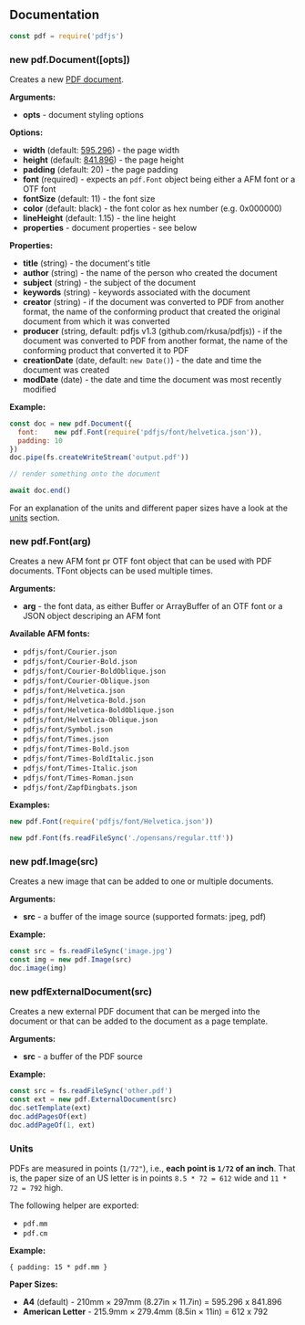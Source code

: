 ## Documentation

```js
const pdf = require('pdfjs')
```

### new pdf.Document([opts])

Creates a new [PDF document](document.md).

**Arguments:**

- **opts** - document styling options

**Options:**

- **width** (default: [595.296](#units)) - the page width
- **height** (default: [841.896](#units)) - the page height
- **padding** (default: 20) - the page padding
- **font** (required) - expects an `pdf.Font` object being either a AFM font or a OTF font
- **fontSize** (default: 11) - the font size
- **color** (default: black) - the font color as hex number (e.g. 0x000000)
- **lineHeight** (default: 1.15) - the line height
- **properties** - document properties - see below

**Properties:**

- **title** (string) - the document's title
- **author** (string) - the name of the person who created the document
- **subject** (string) - the subject of the document
- **keywords** (string) - keywords associated with the document
- **creator** (string) - if the document was converted to PDF from another format, the name of the conforming product that created the original document from which it was converted
- **producer** (string, default: pdfjs v1.3 (github.com/rkusa/pdfjs)) -  if the document was converted to PDF from another format, the name of the conforming product that converted it to PDF
- **creationDate** (date, default: `new Date()`) - the date and time the document was created
- **modDate** (date) - the date and time the document was most recently modified

**Example:**

```js
const doc = new pdf.Document({
  font:    new pdf.Font(require('pdfjs/font/helvetica.json')),
  padding: 10
})
doc.pipe(fs.createWriteStream('output.pdf'))

// render something onto the document

await doc.end()
```

For an explanation of the units and different paper sizes have a look at the [units](#units) section.

### new pdf.Font(arg)

Creates a new AFM font pr OTF font object that can be used with PDF documents. TFont objects can be used multiple times.

**Arguments:**

- **arg** - the font data, as either Buffer or ArrayBuffer of an OTF font or a JSON object descriping an AFM font

**Available AFM fonts:**

- `pdfjs/font/Courier.json`
- `pdfjs/font/Courier-Bold.json`
- `pdfjs/font/Courier-BoldOblique.json`
- `pdfjs/font/Courier-Oblique.json`
- `pdfjs/font/Helvetica.json`
- `pdfjs/font/Helvetica-Bold.json`
- `pdfjs/font/Helvetica-BoldOblique.json`
- `pdfjs/font/Helvetica-Oblique.json`
- `pdfjs/font/Symbol.json`
- `pdfjs/font/Times.json`
- `pdfjs/font/Times-Bold.json`
- `pdfjs/font/Times-BoldItalic.json`
- `pdfjs/font/Times-Italic.json`
- `pdfjs/font/Times-Roman.json`
- `pdfjs/font/ZapfDingbats.json`

**Examples:**

```js
new pdf.Font(require('pdfjs/font/Helvetica.json'))
```

```js
new pdf.Font(fs.readFileSync('./opensans/regular.ttf'))
```

### new pdf.Image(src)

Creates a new image that can be added to one or multiple documents.

**Arguments:**

- **src** - a buffer of the image source (supported formats: jpeg, pdf)

**Example:**

```js
const src = fs.readFileSync('image.jpg')
const img = new pdf.Image(src)
doc.image(img)
```

### new pdfExternalDocument(src)

Creates a new external PDF document that can be merged into the document or that can be added to the document as a page template.

**Arguments:**

- **src** - a buffer of the PDF source

**Example:**

```js
const src = fs.readFileSync('other.pdf')
const ext = new pdf.ExternalDocument(src)
doc.setTemplate(ext)
doc.addPagesOf(ext)
doc.addPageOf(1, ext)
```

### Units

PDFs are measured in points (`1/72"`), i.e., **each point is `1/72` of an inch**. That is, the paper size of an US letter is in points `8.5 * 72 = 612` wide and `11 * 72 = 792` high.

The following helper are exported:

- `pdf.mm`
- `pdf.cm`

**Example:**

```
{ padding: 15 * pdf.mm }
```

**Paper Sizes:**

- **A4** (default) - 210mm × 297mm (8.27in × 11.7in) = 595.296 x 841.896
- **American Letter** - 215.9mm × 279.4mm (8.5in × 11in) = 612 x 792

